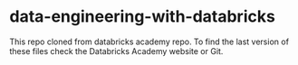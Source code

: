# data-engineering-with-databricks
This repo cloned from databricks academy repo.
To find the last version of these files check the Databricks Academy website or Git.

